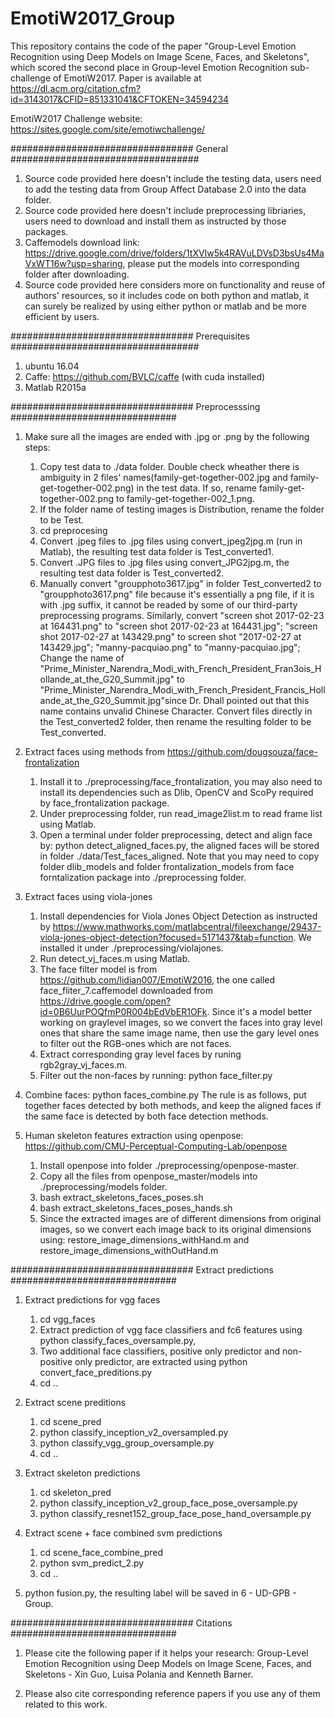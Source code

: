 # EmotiW2017_Group
This repository contains the code of the paper "Group-Level Emotion Recognition using Deep Models on Image Scene, Faces, and Skeletons", which scored the second place in Group-level Emotion Recognition sub-challenge of EmotiW2017. Paper is available at https://dl.acm.org/citation.cfm?id=3143017&CFID=851331041&CFTOKEN=34594234

EmotiW2017 Challenge website: https://sites.google.com/site/emotiwchallenge/

################################# General ##################################
1. Source code provided here doesn't include the testing data, users need to add the testing data from Group Affect Database 2.0 into the data folder. 
2. Source code provided here doesn't include preprocessing libriaries, users need to download and install them as instructed by those packages. 
3. Caffemodels download link: https://drive.google.com/drive/folders/1tXVIw5k4RAVuLDVsD3bsUs4MaVxWT16w?usp=sharing, please put the models into corresponding folder after downloading. 
4. Source code provided here considers more on functionality and reuse of authors' resources, so it includes code on both python and matlab, it can surely be realized by using either python or matlab and be more efficient by users.

################################# Prerequisites ##################################
1. ubuntu 16.04
2. Caffe: https://github.com/BVLC/caffe  (with cuda installed)
3. Matlab R2015a

################################# Preprocesssing ##############################
1. Make sure all the images are ended with .jpg or .png by the following steps:
    1) Copy test data to ./data folder. Double check wheather there is ambiguity in 2 files' names(family-get-together-002.jpg and family-get-together-002.png) in the test data. If so, rename family-get-together-002.png to family-get-together-002_1.png. 
    2) If the folder name of testing images is Distribution, rename the folder to be Test. 
    3) cd preprocesing
    4) Convert .jpeg files to .jpg files using convert_jpeg2jpg.m (run in Matlab), the resulting test data folder is Test_converted1.
    5) Convert .JPG files to .jpg files using convert_JPG2jpg.m, the resulting test data folder is Test_converted2.
    6) Manually convert "groupphoto3617.jpg" in folder Test_converted2 to "groupphoto3617.png" file because it's essentially a png file, if it is with .jpg suffix, it cannot be readed by some of our third-party preprocessing programs. Similarly, convert "screen shot 2017-02-23 at 164431.png" to "screen shot 2017-02-23 at 164431.jpg"; "screen shot 2017-02-27 at 143429.png" to screen shot "2017-02-27 at 143429.jpg"; "manny-pacquiao.png" to "manny-pacquiao.jpg"; Change the name of "Prime_Minister_Narendra_Modi_with_French_President_FranЗois_Hollande_at_the_G20_Summit.jpg" to "Prime_Minister_Narendra_Modi_with_French_President_Francis_Hollande_at_the_G20_Summit.jpg"since Dr. Dhall pointed out that this name contains unvalid Chinese Character. Convert files directly in the Test_converted2 folder, then rename the resulting folder to be Test_converted. 

2. Extract faces using methods from https://github.com/dougsouza/face-frontalization
    1) Install it to ./preprocessing/face_frontalization, you may also need to install its dependencies such as Dlib, OpenCV and ScoPy required by face_frontalization package. 
    2) Under preprocessing folder, run read_image2list.m to read frame list using Matlab.
    3) Open a terminal under folder preprocessing, detect and align face by: python detect_aligned_faces.py, the aligned faces will be stored in folder ./data/Test_faces_aligned. Note that you may need to copy folder dlib_models and folder frontalization_models from face forntalization package into ./preprocessing folder. 


3. Extract faces using viola-jones
    1) Install dependencies for Viola Jones Object Detection as instructed by https://www.mathworks.com/matlabcentral/fileexchange/29437-viola-jones-object-detection?focused=5171437&tab=function. We installed it under ./preprocessing/violajones.
    2) Run detect_vj_faces.m using Matlab. 
    3) The face filter model is from https://github.com/lidian007/EmotiW2016, the one called face_fliter_7.caffemodel downloaded from https://drive.google.com/open?id=0B6UurPOQfmP0R004bEdVbER1OFk. Since it's a model better working on graylevel images, so we convert the faces into gray level ones that share the same image name, then use the gary level ones to filter out the RGB-ones which are not faces. 
    4) Extract corresponding gray level faces by runing rgb2gray_vj_faces.m. 
    5) Filter out the non-faces by running: python face_filter.py 
  
4. Combine faces: python faces_combine.py
   The rule is as follows, put together faces detected by both methods, and keep the aligned faces if the same face is detected by both face detection methods.


5. Human skeleton features extraction using openpose: https://github.com/CMU-Perceptual-Computing-Lab/openpose
    1) Install openpose into folder ./preprocessing/openpose-master.
    2) Copy all the files from openpose_master/models into ./preprocessing/models folder.
    3) bash extract_skeletons_faces_poses.sh
    4) bash extract_skeletons_faces_poses_hands.sh
    5) Since the extracted images are of different dimensions from original images, so we convert each image back to its original dimensions using: restore_image_dimensions_withHand.m and restore_image_dimensions_withOutHand.m


################################# Extract predictions ##############################
1. Extract predictions for vgg faces
    1) cd vgg_faces
    2) Extract prediction of vgg face classifiers and fc6 features using python classify_faces_oversample.py,  
    3) Two additional face classifiers, positive only predictor and non-positive only predictor, are extracted using python convert_face_preditions.py
    4) cd ..

2. Extract scene preditions   
    1) cd scene_pred
    2) python classify_inception_v2_oversampled.py
    3) python classify_vgg_group_oversample.py
    4) cd ..


3. Extract skeleton predictions
    1) cd skeleton_pred
    2) python classify_inception_v2_group_face_pose_oversample.py
    3) python classify_resnet152_group_face_pose_hand_oversample.py

4. Extract scene + face combined svm predictions
    1) cd scene_face_combine_pred
    2) python svm_predict_2.py
    3) cd ..

5. python fusion.py, the resulting label will be saved in 6 - UD-GPB - Group.

################################# Citations ##############################
1. Please cite the following paper if it helps your research:
Group-Level Emotion Recognition using Deep Models on Image Scene, Faces, and Skeletons - Xin Guo, Luisa Polania and Kenneth Barner.

2. Please also cite corresponding reference papers if you use any of them related to this work. 
